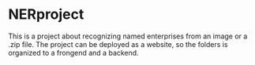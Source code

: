# NERproject
This is a project about recognizing named enterprises from an image or a .zip file.
The project can be deployed as a website, so the folders is organized to a frongend and a backend.
